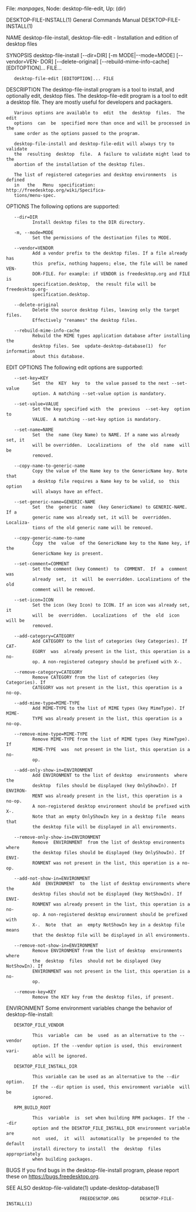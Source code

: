 File: *manpages*,  Node: desktop-file-edit,  Up: (dir)

DESKTOP-FILE-INSTALL(1)     General Commands Manual    DESKTOP-FILE-INSTALL(1)



NAME
       desktop-file-install,  desktop-file-edit  - Installation and edition of
       desktop files

SYNOPSIS
       desktop-file-install [--dir=DIR] [-m  MODE|--mode=MODE]  [--vendor=VEN-
       DOR]  [--delete-original]  [--rebuild-mime-info-cache]  [EDITOPTION]...
       FILE...

       desktop-file-edit [EDITOPTION]... FILE

DESCRIPTION
       The desktop-file-install program is a tool to install,  and  optionally
       edit,  desktop files. The desktop-file-edit program is a tool to edit a
       desktop file. They are mostly useful for developers and packagers.

       Various options are available to  edit  the  desktop  files.  The  edit
       options  can  be  specified more than once and will be processed in the
       same order as the options passed to the program.

       desktop-file-install and desktop-file-edit will always try to  validate
       the  resulting  desktop  file.  A failure to validate might lead to the
       abortion of the installation of the desktop files.

       The list of registered categories and desktop environments  is  defined
       in   the   Menu  specification:  http://freedesktop.org/wiki/Specifica-
       tions/menu-spec.

OPTIONS
       The following options are supported:

       --dir=DIR
              Install desktop files to the DIR directory.

       -m, --mode=MODE
              Set the permissions of the destination files to MODE.

       --vendor=VENDOR
              Add a vendor prefix to the desktop files. If a file already  has
              this  prefix, nothing happens; else, the file will be named VEN-
              DOR-FILE. For example: if VENDOR is freedesktop.org and FILE  is
              specification.desktop,  the result file will be freedesktop.org-
              specification.desktop.

       --delete-original
              Delete the source desktop files, leaving only the target  files.
              Effectively "renames" the desktop files.

       --rebuild-mime-info-cache
              Rebuild the MIME types application database after installing the
              desktop files. See  update-desktop-database(1)  for  information
              about this database.

EDIT OPTIONS
       The following edit options are supported:

       --set-key=KEY
              Set  the  KEY  key  to  the value passed to the next --set-value
              option. A matching --set-value option is mandatory.

       --set-value=VALUE
              Set the key specified with  the  previous  --set-key  option  to
              VALUE.  A matching --set-key option is mandatory.

       --set-name=NAME
              Set  the  name (key Name) to NAME. If a name was already set, it
              will be overridden.  Localizations  of  the  old  name  will  be
              removed.

       --copy-name-to-generic-name
              Copy the value of the Name key to the GenericName key. Note that
              a desktop file requires a Name key to be valid, so  this  option
              will always have an effect.

       --set-generic-name=GENERIC-NAME
              Set  the  generic  name  (key GenericName) to GENERIC-NAME. If a
              generic name was already set, it will be  overridden.  Localiza-
              tions of the old generic name will be removed.

       --copy-generic-name-to-name
              Copy  the  value  of the GenericName key to the Name key, if the
              GenericName key is present.

       --set-comment=COMMENT
              Set the comment (key Comment)  to  COMMENT.  If  a  comment  was
              already  set,  it  will  be overridden. Localizations of the old
              comment will be removed.

       --set-icon=ICON
              Set the icon (key Icon) to ICON. If an icon was already set,  it
              will  be  overridden.  Localizations  of  the  old  icon will be
              removed.

       --add-category=CATEGORY
              Add CATEGORY to the list of categories (key Categories). If CAT-
              EGORY  was  already present in the list, this operation is a no-
              op. A non-registered category should be prefixed with X-.

       --remove-category=CATEGORY
              Remove CATEGORY from the list of categories (key Categories). If
              CATEGORY was not present in the list, this operation is a no-op.

       --add-mime-type=MIME-TYPE
              Add MIME-TYPE to the list of MIME types (key MimeType). If MIME-
              TYPE was already present in the list, this operation is a no-op.

       --remove-mime-type=MIME-TYPE
              Remove MIME-TYPE from the list of MIME types (key MimeType).  If
              MIME-TYPE  was  not present in the list, this operation is a no-
              op.

       --add-only-show-in=ENVIRONMENT
              Add ENVIRONMENT to the list of desktop  environments  where  the
              desktop  files should be displayed (key OnlyShowIn). If ENVIRON-
              MENT was already present in the list, this operation is a no-op.
              A non-registered desktop environment should be prefixed with X-.
              Note that an empty OnlyShowIn key in a desktop file  means  that
              the desktop file will be displayed in all environments.

       --remove-only-show-in=ENVIRONMENT
              Remove  ENVIRONMENT  from the list of desktop environments where
              the desktop files should be displayed (key OnlyShowIn). If ENVI-
              RONMENT was not present in the list, this operation is a no-op.

       --add-not-show-in=ENVIRONMENT
              Add  ENVIRONMENT  to  the list of desktop environments where the
              desktop files should not be displayed (key NotShowIn). If  ENVI-
              RONMENT was already present in the list, this operation is a no-
              op. A non-registered desktop environment should be prefixed with
              X-.  Note  that  an  empty NotShowIn key in a desktop file means
              that the desktop file will be displayed in all environments.

       --remove-not-show-in=ENVIRONMENT
              Remove ENVIRONMENT from the list of desktop  environments  where
              the  desktop  files  should not be displayed (key NotShowIn). If
              ENVIRONMENT was not present in the list, this operation is a no-
              op.

       --remove-key=KEY
              Remove the KEY key from the desktop files, if present.

ENVIRONMENT
       Some environment variables change the behavior of desktop-file-install:

       DESKTOP_FILE_VENDOR

              This  variable  can  be  used  as an alternative to the --vendor
              option. If the --vendor option is used, this  environment  vari-
              able will be ignored.

       DESKTOP_FILE_INSTALL_DIR

              This variable can be used as an alternative to the --dir option.
              If the --dir option is used, this environment variable  will  be
              ignored.

       RPM_BUILD_ROOT

              This  variable  is  set when building RPM packages. If the --dir
              option and the DESKTOP_FILE_INSTALL_DIR environment variable are
              not  used,  it  will  automatically  be prepended to the default
              install directory to install  the  desktop  files  appropriately
              when building packages.

BUGS
       If  you  find  bugs  in the desktop-file-install program, please report
       these on https://bugs.freedesktop.org.

SEE ALSO
       desktop-file-validate(1) update-desktop-database(1)



                                FREEDESKTOP.ORG        DESKTOP-FILE-INSTALL(1)
